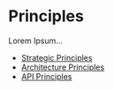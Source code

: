 # Principles

Lorem Ipsum...

* [Strategic Principles](strategic-principles.md)
* [Architecture Principles](architecture-principles.md)
* [API Principles](api-principles.md)
